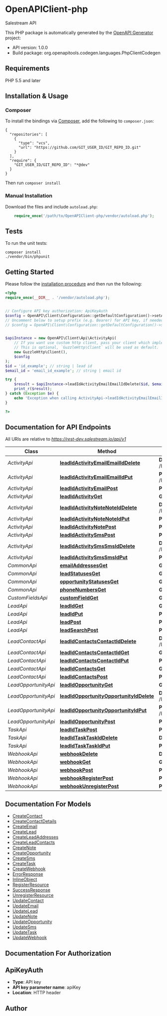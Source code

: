 # OpenAPIClient-php
Salestream API

This PHP package is automatically generated by the [OpenAPI Generator](https://openapi-generator.tech) project:

- API version: 1.0.0
- Build package: org.openapitools.codegen.languages.PhpClientCodegen

## Requirements

PHP 5.5 and later

## Installation & Usage
### Composer

To install the bindings via [Composer](http://getcomposer.org/), add the following to `composer.json`:

```
{
  "repositories": [
    {
      "type": "vcs",
      "url": "https://github.com/GIT_USER_ID/GIT_REPO_ID.git"
    }
  ],
  "require": {
    "GIT_USER_ID/GIT_REPO_ID": "*@dev"
  }
}
```

Then run `composer install`

### Manual Installation

Download the files and include `autoload.php`:

```php
    require_once('/path/to/OpenAPIClient-php/vendor/autoload.php');
```

## Tests

To run the unit tests:

```
composer install
./vendor/bin/phpunit
```

## Getting Started

Please follow the [installation procedure](#installation--usage) and then run the following:

```php
<?php
require_once(__DIR__ . '/vendor/autoload.php');


// Configure API key authorization: ApiKeyAuth
$config = OpenAPI\Client\Configuration::getDefaultConfiguration()->setApiKey('apiKey', 'YOUR_API_KEY');
// Uncomment below to setup prefix (e.g. Bearer) for API key, if needed
// $config = OpenAPI\Client\Configuration::getDefaultConfiguration()->setApiKeyPrefix('apiKey', 'Bearer');


$apiInstance = new OpenAPI\Client\Api\ActivityApi(
    // If you want use custom http client, pass your client which implements `GuzzleHttp\ClientInterface`.
    // This is optional, `GuzzleHttp\Client` will be used as default.
    new GuzzleHttp\Client(),
    $config
);
$id = 'id_example'; // string | lead id
$email_id = 'email_id_example'; // string | email id

try {
    $result = $apiInstance->leadIdActivityEmailEmailIdDelete($id, $email_id);
    print_r($result);
} catch (Exception $e) {
    echo 'Exception when calling ActivityApi->leadIdActivityEmailEmailIdDelete: ', $e->getMessage(), PHP_EOL;
}

?>
```

## Documentation for API Endpoints

All URIs are relative to *https://rest-dev.salestream.io/api/v1*

Class | Method | HTTP request | Description
------------ | ------------- | ------------- | -------------
*ActivityApi* | [**leadIdActivityEmailEmailIdDelete**](docs/Api/ActivityApi.md#leadidactivityemailemailiddelete) | **DELETE** /lead/{id}/activity/email/{emailId} | 
*ActivityApi* | [**leadIdActivityEmailEmailIdPut**](docs/Api/ActivityApi.md#leadidactivityemailemailidput) | **PUT** /lead/{id}/activity/email/{emailId} | 
*ActivityApi* | [**leadIdActivityEmailPost**](docs/Api/ActivityApi.md#leadidactivityemailpost) | **POST** /lead/{id}/activity/email | 
*ActivityApi* | [**leadIdActivityGet**](docs/Api/ActivityApi.md#leadidactivityget) | **GET** /lead/{id}/activity | 
*ActivityApi* | [**leadIdActivityNoteNoteIdDelete**](docs/Api/ActivityApi.md#leadidactivitynotenoteiddelete) | **DELETE** /lead/{id}/activity/note/{noteId} | 
*ActivityApi* | [**leadIdActivityNoteNoteIdPut**](docs/Api/ActivityApi.md#leadidactivitynotenoteidput) | **PUT** /lead/{id}/activity/note/{noteId} | 
*ActivityApi* | [**leadIdActivityNotePost**](docs/Api/ActivityApi.md#leadidactivitynotepost) | **POST** /lead/{id}/activity/note | 
*ActivityApi* | [**leadIdActivitySmsPost**](docs/Api/ActivityApi.md#leadidactivitysmspost) | **POST** /lead/{id}/activity/sms | 
*ActivityApi* | [**leadIdActivitySmsSmsIdDelete**](docs/Api/ActivityApi.md#leadidactivitysmssmsiddelete) | **DELETE** /lead/{id}/activity/sms/{smsId} | 
*ActivityApi* | [**leadIdActivitySmsSmsIdPut**](docs/Api/ActivityApi.md#leadidactivitysmssmsidput) | **PUT** /lead/{id}/activity/sms/{smsId} | 
*CommonApi* | [**emailAddressesGet**](docs/Api/CommonApi.md#emailaddressesget) | **GET** /email-addresses | 
*CommonApi* | [**leadStatusesGet**](docs/Api/CommonApi.md#leadstatusesget) | **GET** /lead-statuses | 
*CommonApi* | [**opportunityStatusesGet**](docs/Api/CommonApi.md#opportunitystatusesget) | **GET** /opportunity-statuses | 
*CommonApi* | [**phoneNumbersGet**](docs/Api/CommonApi.md#phonenumbersget) | **GET** /phone-numbers | 
*CustomFieldsApi* | [**customFieldGet**](docs/Api/CustomFieldsApi.md#customfieldget) | **GET** /custom-field | 
*LeadApi* | [**leadIdGet**](docs/Api/LeadApi.md#leadidget) | **GET** /lead/{id} | 
*LeadApi* | [**leadIdPut**](docs/Api/LeadApi.md#leadidput) | **PUT** /lead/{id} | 
*LeadApi* | [**leadPost**](docs/Api/LeadApi.md#leadpost) | **POST** /lead | 
*LeadApi* | [**leadSearchPost**](docs/Api/LeadApi.md#leadsearchpost) | **POST** /lead/search | 
*LeadContactApi* | [**leadIdContactsContactIdDelete**](docs/Api/LeadContactApi.md#leadidcontactscontactiddelete) | **DELETE** /lead/{id}/contacts/{contactId} | 
*LeadContactApi* | [**leadIdContactsContactIdGet**](docs/Api/LeadContactApi.md#leadidcontactscontactidget) | **GET** /lead/{id}/contacts/{contactId} | 
*LeadContactApi* | [**leadIdContactsContactIdPut**](docs/Api/LeadContactApi.md#leadidcontactscontactidput) | **PUT** /lead/{id}/contacts/{contactId} | 
*LeadContactApi* | [**leadIdContactsGet**](docs/Api/LeadContactApi.md#leadidcontactsget) | **GET** /lead/{id}/contacts | 
*LeadContactApi* | [**leadIdContactsPost**](docs/Api/LeadContactApi.md#leadidcontactspost) | **POST** /lead/{id}/contacts | 
*LeadOpportunityApi* | [**leadIdOpportunityGet**](docs/Api/LeadOpportunityApi.md#leadidopportunityget) | **GET** /lead/{id}/opportunity | 
*LeadOpportunityApi* | [**leadIdOpportunityOpportunityIdDelete**](docs/Api/LeadOpportunityApi.md#leadidopportunityopportunityiddelete) | **DELETE** /lead/{id}/opportunity/{opportunityId} | 
*LeadOpportunityApi* | [**leadIdOpportunityOpportunityIdPut**](docs/Api/LeadOpportunityApi.md#leadidopportunityopportunityidput) | **PUT** /lead/{id}/opportunity/{opportunityId} | 
*LeadOpportunityApi* | [**leadIdOpportunityPost**](docs/Api/LeadOpportunityApi.md#leadidopportunitypost) | **POST** /lead/{id}/opportunity | 
*TaskApi* | [**leadIdTaskPost**](docs/Api/TaskApi.md#leadidtaskpost) | **POST** /lead/{id}/task | 
*TaskApi* | [**leadIdTaskTaskIdDelete**](docs/Api/TaskApi.md#leadidtasktaskiddelete) | **DELETE** /lead/{id}/task/{taskId} | 
*TaskApi* | [**leadIdTaskTaskIdPut**](docs/Api/TaskApi.md#leadidtasktaskidput) | **PUT** /lead/{id}/task/{taskId} | 
*WebhookApi* | [**webhookDelete**](docs/Api/WebhookApi.md#webhookdelete) | **DELETE** /webhook | 
*WebhookApi* | [**webhookGet**](docs/Api/WebhookApi.md#webhookget) | **GET** /webhook | 
*WebhookApi* | [**webhookPost**](docs/Api/WebhookApi.md#webhookpost) | **POST** /webhook | 
*WebhookApi* | [**webhookRegisterPost**](docs/Api/WebhookApi.md#webhookregisterpost) | **POST** /webhook/register | 
*WebhookApi* | [**webhookUnregisterPost**](docs/Api/WebhookApi.md#webhookunregisterpost) | **POST** /webhook/unregister | 


## Documentation For Models

 - [CreateContact](docs/Model/CreateContact.md)
 - [CreateContactDetails](docs/Model/CreateContactDetails.md)
 - [CreateEmail](docs/Model/CreateEmail.md)
 - [CreateLead](docs/Model/CreateLead.md)
 - [CreateLeadAddresses](docs/Model/CreateLeadAddresses.md)
 - [CreateLeadContacts](docs/Model/CreateLeadContacts.md)
 - [CreateNote](docs/Model/CreateNote.md)
 - [CreateOpportunity](docs/Model/CreateOpportunity.md)
 - [CreateSms](docs/Model/CreateSms.md)
 - [CreateTask](docs/Model/CreateTask.md)
 - [CreateWebhook](docs/Model/CreateWebhook.md)
 - [ErrorResponse](docs/Model/ErrorResponse.md)
 - [InlineObject](docs/Model/InlineObject.md)
 - [RegisterResource](docs/Model/RegisterResource.md)
 - [SuccessResponse](docs/Model/SuccessResponse.md)
 - [UnregisterResource](docs/Model/UnregisterResource.md)
 - [UpdateContact](docs/Model/UpdateContact.md)
 - [UpdateEmail](docs/Model/UpdateEmail.md)
 - [UpdateLead](docs/Model/UpdateLead.md)
 - [UpdateNote](docs/Model/UpdateNote.md)
 - [UpdateOpportunity](docs/Model/UpdateOpportunity.md)
 - [UpdateSms](docs/Model/UpdateSms.md)
 - [UpdateTask](docs/Model/UpdateTask.md)
 - [UpdateWebhook](docs/Model/UpdateWebhook.md)


## Documentation For Authorization


## ApiKeyAuth

- **Type**: API key
- **API key parameter name**: apiKey
- **Location**: HTTP header


## Author




